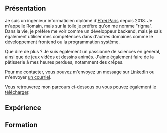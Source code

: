 ## Présentation

Je suis un ingénieur informaticien diplômé d'[Efrei Paris](https://www.efrei.fr) depuis 2018. Je m'appelle Romain, mais
sur la toile je préfère qu'on me nomme "rigma". Dans la vie, je préfère me voir comme un développeur backend, mais je sais
également utiliser mes compétences dans d'autres domaines comme le développement frontend ou la programmation système.

Que dire de plus ? Je suis également un passionné de sciences en général, ainsi que de jeux vidéos et dessins animés. J'aime
également faire de la pâtisserie à mes heures perdues, notamment des crêpes.

Pour me contacter, vous pouvez m'envoyez un message sur [LinkedIn](https://www.linkedin.com/in/romain-failla) ou m'envoyer [un courriel](mailto:rigbuntu@gmail.com).

Vous retrouverez mon parcours ci-dessous ou vous pouvez également <a target="_blank" href="/ROMAIN_FAILLA_DEV_BACKEND_FR.pdf" rel="noopener" download>le télécharger</a>.

## Expérience

<experience from="2018-10-30" to="2019-12-09">
  <template #title>Développeur Backend Junior - Ornikar</template>
  <template #details>
    Développement et maintien d’API REST et GraphQL avec Laravel. Monitoring de l’infrastructure hébergée sur AWS à l’aide Datadog et Sentry.<br />
    Rédactions de tâches techniques et de spécifications.
  </template>
</experience>

<experience from="2018-02-01" to="2018-08-30">
  <template #title>Stage de fin d'études - Astrakan</template>
  <template #details>
    Développement sur le moteur Unity pour le casque Microsoft HoloLens.<br />
    Gestion du workflow Git de l’équipe des développeurs.
  </template>
</experience>

<experience from="2017-04-15" to="2017-08-30" no-separator>
  <template #title>Étudiant-stagiaire - Université du Nevada à Las Vegas</template>
  <template #details>
    Développement sur le moteur Unity pour un simulateur de conduite en réalité virtuelle expérimental. <br />
    Intégration de répliques 3D de prototypes du laboratoire du génie civil.
  </template>
</experience>

## Formation

<formation end="2018-11-01" title="Efrei Paris, Villejuif — Diplôme d’Ingénieur de l’Efrei" details="Majeure Imagerie et Réalité Virtuelle.">
</formation>

<formation start="2017-10-01" end="2018-02-01" title="Projet de fin d’Études — Société Générale" details="Réalisation d’un prototype pour réaliser des audits de consommation énergétiques de sites web.">
</formation>

<formation end="2016-06-01" title="UPEM, Marne-la-Vallée — Licence mathématiques-informatique" no-separator>
</formation>
